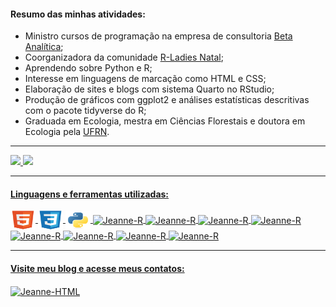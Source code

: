#### Resumo das minhas atividades:

- Ministro cursos de programação na empresa de consultoria [Beta Analítica](https://betaanalitica.com.br/);
- Coorganizadora da comunidade [R-Ladies Natal](https://www.instagram.com/rladiesnatal/);
- Aprendendo sobre Python e R;
- Interesse em linguagens de marcação como HTML e CSS;
- Elaboração de sites e blogs com sistema Quarto no RStudio;
- Produção de gráficos com ggplot2 e análises estatísticas descritivas com o pacote tidyverse do R;
- Graduada em Ecologia, mestra em Ciências Florestais e doutora em Ecologia pela [UFRN](https://www.ufrn.br/).

***

 <div>
  <a href="https://github.com/francojra">
  <img height="180em" src="https://github-readme-stats.vercel.app/api?username=francojra&show_icons=true&theme=dracula&include_all_commits=true&count_private=true"/>
  <img height="180em" src="https://github-readme-stats.vercel.app/api/top-langs/?username=francojra&layout=compact&langs_count=7&theme=dracula"/>
 </div>
 
***

 #### Linguagens e ferramentas utilizadas: 
<div 
  style="display: inline_block">
  <img align="center" alt="Jeanne-HTML" height="30" width="40" src="https://raw.githubusercontent.com/devicons/devicon/master/icons/html5/html5-original.svg">
  <img align="center" alt="Jeanne-CSS" height="30" width="40" src="https://raw.githubusercontent.com/devicons/devicon/master/icons/css3/css3-original.svg">
  <img align="center" alt="Jeanne-Python" height="30" width="40" src="https://raw.githubusercontent.com/devicons/devicon/master/icons/python/python-original.svg">
  <img align="center" alt="Jeanne-R" height="30" width="40" src="https://cdn.jsdelivr.net/gh/devicons/devicon/icons/r/r-original.svg">
  <img align="center" alt="Jeanne-R" height="30" width="40" src="https://cdn.jsdelivr.net/gh/devicons/devicon/icons/javascript/javascript-original.svg">  
  <img align="center" alt="Jeanne-R" height="65" width="50" src="https://www.svgrepo.com/show/373827/markdown.svg"> 
  <img align="center" alt="Jeanne-R" height="30" width="40" src="https://cdn.jsdelivr.net/gh/devicons/devicon/icons/vscode/vscode-original.svg">
  <img align="center" alt="Jeanne-R" height="30" width="40" src="https://cdn.jsdelivr.net/gh/devicons/devicon/icons/rstudio/rstudio-original.svg">
  <img align="center" alt="Jeanne-R" height="30" width="40" src="https://cdn.jsdelivr.net/gh/devicons/devicon/icons/trello/trello-plain.svg">
  <img align="center" alt="Jeanne-R" height="30" width="40" src="https://cdn.jsdelivr.net/gh/devicons/devicon/icons/slack/slack-original.svg">
  <img align="center" alt="Jeanne-R" height="30" width="40" href="https://cdn.jsdelivr.net/gh/devicons/devicon@v2.15.1/devicon.min.css">
</div>
 
***
  
#### Visite meu blog e acesse meus contatos:

<div 
  style="display: inline_block">
  <a href="https://jeannefrancojra.quarto.pub/jeanne-franco/" target="_blank">
  <img align="center" alt="Jeanne-HTML" height="42" width="42" src="https://img.icons8.com/external-flat-gradient-andi-nur-abdillah/512/external-blog-digital-marketing-flat-gradient-flat-gradient-andi-nur-abdillah.png">
  </div>  

